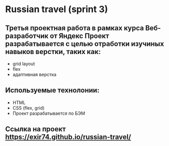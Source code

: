 # Russian travel (sprint 3)

## Третья проектная работа в рамках курса Веб-разработчик от Яндекс Проект разрабатывается с целью отработки изучиных навыков верстки, таких как:

- grid layout
- flex
- адаптивная верстка

## Используемые технолонии:

- HTML
- CSS (flex, grid)
- Проект разрабатывается по БЭМ

## Ссылка на проект https://exir74.github.io/russian-travel/
